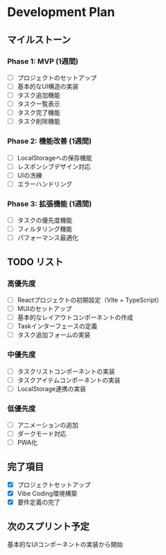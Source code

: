 # Development Plan

## マイルストーン

### Phase 1: MVP (1週間)
- [ ] プロジェクトのセットアップ
- [ ] 基本的なUI構造の実装
- [ ] タスク追加機能
- [ ] タスク一覧表示
- [ ] タスク完了機能
- [ ] タスク削除機能

### Phase 2: 機能改善 (1週間)
- [ ] LocalStorageへの保存機能
- [ ] レスポンシブデザイン対応
- [ ] UIの洗練
- [ ] エラーハンドリング

### Phase 3: 拡張機能 (1週間)
- [ ] タスクの優先度機能
- [ ] フィルタリング機能
- [ ] パフォーマンス最適化

## TODO リスト

### 高優先度
- [ ] Reactプロジェクトの初期設定（Vite + TypeScript）
- [ ] MUIのセットアップ
- [ ] 基本的なレイアウトコンポーネントの作成
- [ ] Taskインターフェースの定義
- [ ] タスク追加フォームの実装

### 中優先度
- [ ] タスクリストコンポーネントの実装
- [ ] タスクアイテムコンポーネントの実装
- [ ] LocalStorage連携の実装

### 低優先度
- [ ] アニメーションの追加
- [ ] ダークモード対応
- [ ] PWA化

## 完了項目
- [x] プロジェクトセットアップ
- [x] Vibe Coding環境構築
- [x] 要件定義の完了

## 次のスプリント予定
基本的なUIコンポーネントの実装から開始
